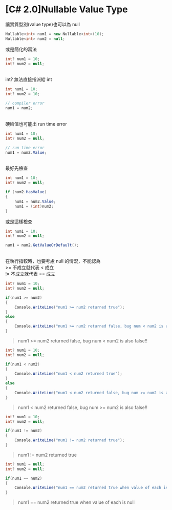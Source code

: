 # [C# 2.0]Nullable Value Type

讓實質型別(value type)也可以為 null
```csharp
Nullable<int> num1 = new Nullable<int>(10);
Nullable<int> num2 = null;
```
或是簡化的寫法
```csharp
int? num1 = 10;
int? num2 = null;
```

<br/>int? 無法直接指派給 int
```csharp
int num1 = 10;
int? num2 = 10;

// compiler error
num1 = num2;
```

<br/>硬給值也可能出 run time error
```csharp
int num1 = 10;
int? num2 = null;

// run time error
num1 = num2.Value;
```

<br/>最好先檢查
```csharp
int num1 = 10;
int? num2 = null;

if (num2.HasValue)
{
    num1 = num2.Value;
    num1 = (int)num2;
}
```
或是這樣檢查
```csharp
int num1 = 10;
int? num2 = null;

num1 = num2.GetValueOrDefault();
```

<br/>在執行指較時，也要考慮 null 的情況，不能認為
<br/>>= 不成立就代表 < 成立
<br/>!= 不成立就代表 == 成立
```csharp
int? num1 = 10;
int? num2 = null;

if(num1 >= num2)
{
    Console.WriteLine("num1 >= num2 returned true");
}
else
{
    Console.WriteLine("num1 >= num2 returned false, bug num < num2 is also false!!");
}
```
>num1 >= num2 returned false, bug num < num2 is also false!!

```csharp
int? num1 = 10;
int? num2 = null;

if(num1 < num2)
{
    Console.WriteLine("num1 < num2 returned true");
}
else
{
    Console.WriteLine("num1 < num2 returned false, bug num >= num2 is also false!!");
}
```
>num1 < num2 returned false, bug num >= num2 is also false!!

```csharp
int? num1 = 10;
int? num2 = null;

if(num1 != num2)
{
    Console.WriteLine("num1 != num2 returned true");
}
```
>num1 != num2 returned true

```csharp
int? num1 = null;
int? num2 = null;

if(num1 == num2)
{
    Console.WriteLine("num1 == num2 returned true when value of each is null");
}
```
>num1 == num2 returned true when value of each is null